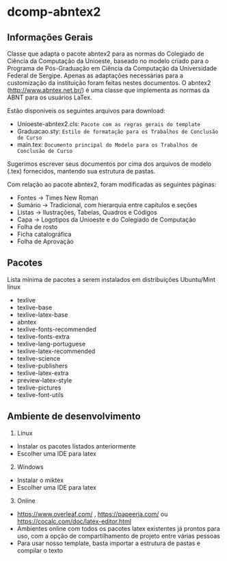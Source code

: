 dcomp-abntex2
=========================

## Informações Gerais
Classe que adapta o pacote abntex2 para as normas do Colegiado de Ciência da Computação da Unioeste, baseado no modelo criado para o Programa de Pós-Graduação em Ciência da Computação da Universidade Federal de Sergipe. Apenas as adaptações necessárias para a customização da instituição foram feitas nestes documentos. O abntex2 (http://www.abntex.net.br/) é uma classe que implementa as normas da ABNT para os usuários LaTex.

Estão disponiveis os seguintes arquivos para download:
- Unioeste-abntex2.cls: `Pacote com as regras gerais do template`
- Graduacao.sty: `Estilo de formatação para os Trabalhos de Conclusão de Curso`
- main.tex: `Documento principal do Modelo para os Trabalhos de Conclusão de Curso`

Sugerimos escrever seus documentos por cima dos arquivos de modelo (.tex) fornecidos, mantendo sua estrutura de pastas. 

Com relação ao pacote abntex2, foram modificadas as seguintes páginas:
- Fontes -> Times New Roman
- Sumário -> Tradicional, com hierarquia entre capítulos e seções
- Listas -> Ilustrações, Tabelas, Quadros e Códigos
- Capa -> Logotipos da Unioeste e do Colegiado de Computação
- Folha de rosto
- Ficha catalográfica
- Folha de Aprovação

## Pacotes

Lista mínima de pacotes a serem instalados em distribuições Ubuntu/Mint linux
* texlive
* texlive-base
* texlive-latex-base
* abntex
* texlive-fonts-recommended
* texlive-fonts-extra
* texlive-lang-portuguese
* texlive-latex-recommended
* texlive-science
* texlive-publishers
* texlive-latex-extra
* preview-latex-style
* texlive-pictures
* texlive-font-utils

## Ambiente de desenvolvimento
1. Linux
  * Instalar os pacotes listados anteriormente
  * Escolher uma IDE para latex

2. Windows
  * Instalar o miktex
  * Escolher uma IDE para latex

3. Online
  * https://www.overleaf.com/ , https://papeeria.com/ ou https://cocalc.com/doc/latex-editor.html
  * Ambientes online com todos os pacotes latex existentes já prontos para uso, com a opção de compartilhamento de projeto entre várias pessoas
  * Para usar nosso template, basta importar a estrutura de pastas e compilar o texto